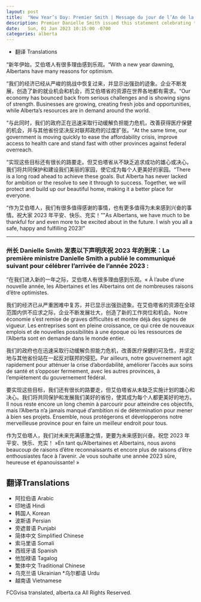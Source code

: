 ```yaml
---
layout: post
title:  "New Year’s Day: Premier Smith | Message du jour de l’An de la première ministre Danielle Smith"
description: Premier Danielle Smith issued this statement celebrating the arrival of 2023:
date:   Sun, 01 Jan 2023 10:15:00 -0700
categories: alberta
---
```


* 翻译  Translations

“新年伊始，艾伯塔人有很多理由感到乐观。“With a new year dawning, Albertans have many reasons for optimism.

“我们的经济已经从严峻的挑战中恢复过来，并显示出强劲的迹象。企业不断发展，创造了新的就业机会和机会，而艾伯塔省的资源在世界各地都有需求。“Our economy has bounced back from serious challenges and is showing signs of strength. Businesses are growing, creating fresh jobs and opportunities, while Alberta’s resources are in demand around the world.

“与此同时，我们的政府正在迅速采取行动缓解负担能力危机，改善获得医疗保健的机会，并与其他省份坚决反对联邦政府的过度扩张。“At the same time, our government is moving quickly to ease the affordability crisis, improve access to health care and stand fast with other provinces against federal overreach.

“实现这些目标还有很长的路要走。但艾伯塔省从不缺乏追求成功的雄心或决心。我们将共同保护和建设我们美丽的家园，使它成为每个人更美好的家园。“There is a long road ahead to achieve these goals. But Alberta has never lacked for ambition or the resolve to see it through to success. Together, we will protect and build up our beautiful home, making it a better place for everyone.

“作为艾伯塔人，我们有很多值得感谢的事情，也有更多值得为未来感到兴奋的事情。祝大家 2023 年平安、快乐、充实！”"As Albertans, we have much to be thankful for and even more to be excited about in the future. I wish you all a safe, happy and fulfilling 2023!”

* * ** *

### 州长 Danielle Smith 发表以下声明庆祝 2023 年的到来：La première ministre Danielle Smith a publié le communiqué suivant pour célébrer l’arrivée de l’année 2023 :

“在我们进入新的一年之际，艾伯塔人有很多理由感到乐观。« À l’aube d’une nouvelle année, les Albertaines et les Albertains ont de nombreuses raisons d’être optimistes.

我们的经济已从严重困难中复苏，并已显示出强劲迹象。在艾伯塔省的资源在全球范围内供不应求之际，企业不断发展壮大，创造了新的工作岗位和机会。Notre économie s’est remise de graves difficultés et montre déjà des signes de vigueur. Les entreprises sont en pleine croissance, ce qui crée de nouveaux emplois et de nouvelles possibilités à une époque où les ressources de l’Alberta sont en demande dans le monde entier.

我们的政府也在迅速采取行动缓解负担能力危机，改善医疗保健的可及性，并坚定地与其他省份站在一起反对联邦的侵犯。Par ailleurs, notre gouvernement agit rapidement pour atténuer la crise d’abordabilité, améliorer l’accès aux soins de santé et s’opposer fermement, avec les autres provinces, à l’empiètement du gouvernement fédéral.

要实现这些目标，我们还有很长的路要走，但艾伯塔省从未缺乏实施计划的雄心和决心。我们将共同保护和发展我们美好的省份，使其成为每个人都更美好的地方。Il nous reste encore un long chemin à parcourir pour atteindre ces objectifs, mais l’Alberta n’a jamais manqué d’ambition ni de détermination pour mener à bien ses projets. Ensemble, nous protégerons et développerons notre merveilleuse province pour en faire un meilleur endroit pour tous.

作为艾伯塔人，我们对未来充满感激之情，更要为未来感到兴奋。祝您 2023 年平安、快乐、充实！ »En tant qu’Albertaines et Albertains, nous avons beaucoup de raisons d’être reconnaissants et encore plus de raisons d’être enthousiastes face à l’avenir. Je vous souhaite une année 2023 sûre, heureuse et épanouissante! »

## 翻译Translations

* 阿拉伯语  Arabic
* 印地语  Hindi
*   韩国人  Korean
* 波斯语  Persian
* 旁遮普语  Punjabi
*   简体中文  Simplified Chinese
* 索马里语  Somali
*   西班牙语  Spanish
* 他加禄语  Tagalog
*   繁体中文  Traditional Chinese
* 乌克兰语  Ukrainian
*乌尔都语  Urdu
* 越南语  Vietnamese

FCGvisa translated, alberta.ca All Rights Reserved.
